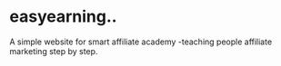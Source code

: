 # easyearning..
A simple website for smart affiliate academy -teaching people affiliate marketing step by step.
